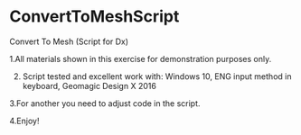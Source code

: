 # ConvertToMeshScript
Convert To Mesh (Script for Dx)

1.All materials shown in this exercise for demonstration purposes only.

2. Script tested and excellent work with: Windows 10, ENG input method in keyboard, Geomagic Design X 2016

3.For another you need to adjust code in the script.

4.Enjoy!
